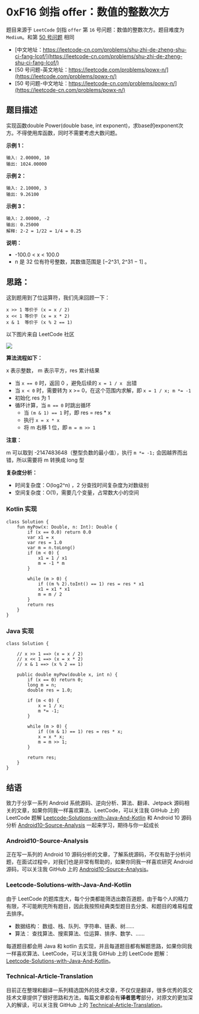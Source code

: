 # 0xF16 剑指 offer：数值的整数次方

题目来源于 `LeetCode` 剑指 `offer` 第 `16` 号问题：数值的整数次方。题目难度为 `Medium`。和第 [50 号问题](https://leetcode-cn.com/problems/powx-n/) 相同

* [中文地址：https://leetcode-cn.com/problems/shu-zhi-de-zheng-shu-ci-fang-lcof/](https://leetcode-cn.com/problems/shu-zhi-de-zheng-shu-ci-fang-lcof/)
* [50 号问题-英文地址：https://leetcode.com/problems/powx-n/](https://leetcode.com/problems/powx-n/) 
* [50 号问题-中文地址：https://leetcode-cn.com/problems/powx-n/](https://leetcode-cn.com/problems/powx-n/) 

## 题目描述

实现函数double Power(double base, int exponent)，求base的exponent次方。不得使用库函数，同时不需要考虑大数问题。


**示例 1：**

```
输入: 2.00000, 10
输出: 1024.00000
```

**示例 2：**

```
输入: 2.10000, 3
输出: 9.26100
```

**示例 3：**

```
输入: 2.00000, -2
输出: 0.25000
解释: 2-2 = 1/22 = 1/4 = 0.25
```

**说明：**

* -100.0 < x < 100.0
* n 是 32 位有符号整数，其数值范围是 [−2^31, 2^31 − 1] 。

## 思路：

这到题用到了位运算符，我们先来回顾一下：

```
x >> 1 等价于 (x = x / 2)
x << 1 等价于 (x = x * 2)
x & 1  等价于 (x % 2 == 1)
```

以下图片来自 LeetCode 社区

![](http://cdn.51git.cn/2020-07-27-15957785037579.jpg)

**算法流程如下：**

x 表示整数， m 表示平方，res 累计结果

* 当 `x == 0` 时，返回 0 ，避免后续的 `x = 1 / x ` 出错
* 当 `x < 0` 时，需要转为 x >= 0，在这个范围内求解，即 `x = 1 / x; m *= -1`
* 初始化 res 为 1
* 循环计算，当 `m == 0` 时跳出循环
    * 当 `(m & 1) == 1` 时，即 res = res * x
    * 执行 `x = x * x`
    * 将 m 右移 1 位，即 `m = m >> 1`

**注意：**

m 可以取到 -2147483648（整型负数的最小值），执行 `m *= -1;` 会因越界而出错，所以需要将 m 转换成 long 型

**复杂度分析：**

* 时间复杂度：O(log2^n) ，2 分查找时间复杂度为对数级别
* 空间复杂度：O(1)，需要几个变量，占常数大小的空间

### Kotlin 实现

```
class Solution {
    fun myPow(x: Double, n: Int): Double {
        if (x == 0.0) return 0.0
        var x1 = x
        var res = 1.0
        var m = n.toLong()
        if (m < 0) {
            x1 = 1 / x1
            m = -1 * m
        }

        while (m > 0) {
            if ((m % 2).toInt() == 1) res = res * x1
            x1 = x1 * x1
            m = m / 2
        }
        return res
    }
}
```

### Java 实现

```
class Solution {

    // x >> 1 ==> (x = x / 2)
    // x << 1 ==> (x = x * 2)
    // x & 1 ==> (x % 2 == 1)

    public double myPow(double x, int n) {
        if (x == 0) return 0;
        long m = n;
        double res = 1.0;

        if (m < 0) {
            x = 1 / x;
            m *= -1;
        }

        while (m > 0) {
            if ((m & 1) == 1) res = res * x;
            x = x * x;
            m = m >> 1;
        }

        return res;
    }
}
```

## 结语

致力于分享一系列 Android 系统源码、逆向分析、算法、翻译、Jetpack  源码相关的文章，如果你同我一样喜欢算法、LeetCode，可以关注我 GitHub 上的 LeetCode 题解 [Leetcode-Solutions-with-Java-And-Kotlin](https://github.com/hi-dhl/Leetcode-Solutions-with-Java-And-Kotlin) 和  Android 10 源码分析 [Android10-Source-Analysis](https://github.com/hi-dhl/Android10-Source-Analysis) 一起来学习，期待与你一起成长


### Android10-Source-Analysis

正在写一系列的 Android 10 源码分析的文章，了解系统源码，不仅有助于分析问题，在面试过程中，对我们也是非常有帮助的，如果你同我一样喜欢研究 Android 源码，可以关注我 GitHub 上的 [Android10-Source-Analysis](https://github.com/hi-dhl/Android10-Source-Analysis)。

### Leetcode-Solutions-with-Java-And-Kotlin

由于 LeetCode 的题库庞大，每个分类都能筛选出数百道题，由于每个人的精力有限，不可能刷完所有题目，因此我按照经典类型题目去分类、和题目的难易程度去排序。

* 数据结构： 数组、栈、队列、字符串、链表、树……
* 算法： 查找算法、搜索算法、位运算、排序、数学、……

每道题目都会用 Java 和 kotlin 去实现，并且每道题目都有解题思路，如果你同我一样喜欢算法、LeetCode，可以关注我 GitHub 上的 LeetCode 题解：[Leetcode-Solutions-with-Java-And-Kotlin](https://github.com/hi-dhl/Leetcode-Solutions-with-Java-And-Kotlin)。

### Technical-Article-Translation

目前正在整理和翻译一系列精选国外的技术文章，不仅仅是翻译，很多优秀的英文技术文章提供了很好思路和方法，每篇文章都会有**译者思考**部分，对原文的更加深入的解读，可以关注我 GitHub 上的 [Technical-Article-Translation](https://github.com/hi-dhl/Technical-Article-Translation)。


